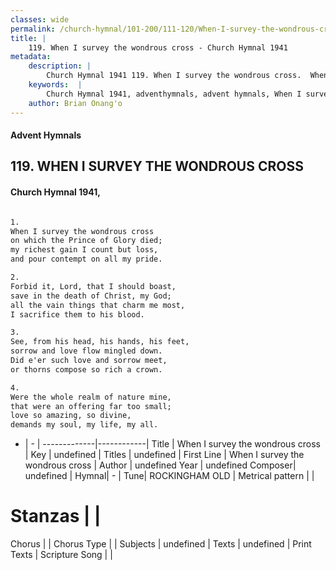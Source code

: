 ```yaml
---
classes: wide
permalink: /church-hymnal/101-200/111-120/When-I-survey-the-wondrous-cross/
title: |
    119. When I survey the wondrous cross - Church Hymnal 1941
metadata:
    description: |
        Church Hymnal 1941 119. When I survey the wondrous cross.  When I survey the wondrous cross on which the Prince of Glory died; my richest gain I count but loss, and pour contempt on all my pride.  
    keywords:  |
        Church Hymnal 1941, adventhymnals, advent hymnals, When I survey the wondrous cross, When I survey the wondrous cross. 
    author: Brian Onang'o
---
```


#### Advent Hymnals
## 119. WHEN I SURVEY THE WONDROUS CROSS
####  Church Hymnal 1941,

```txt

1.
When I survey the wondrous cross
on which the Prince of Glory died;
my richest gain I count but loss,
and pour contempt on all my pride.

2.
Forbid it, Lord, that I should boast,
save in the death of Christ, my God;
all the vain things that charm me most,
I sacrifice them to his blood.

3.
See, from his head, his hands, his feet,
sorrow and love flow mingled down.
Did e'er such love and sorrow meet,
or thorns compose so rich a crown.

4.
Were the whole realm of nature mine,
that were an offering far too small;
love so amazing, so divine,
demands my soul, my life, my all.


```

- |   -  |
-------------|------------|
Title | When I survey the wondrous cross |
Key | undefined |
Titles | undefined |
First Line | When I survey the wondrous cross |
Author | undefined
Year | undefined
Composer| undefined |
Hymnal|  - |
Tune| ROCKINGHAM OLD |
Metrical pattern | |
# Stanzas |  |
Chorus |  |
Chorus Type |  |
Subjects | undefined |
Texts | undefined |
Print Texts | 
Scripture Song |  |
    
